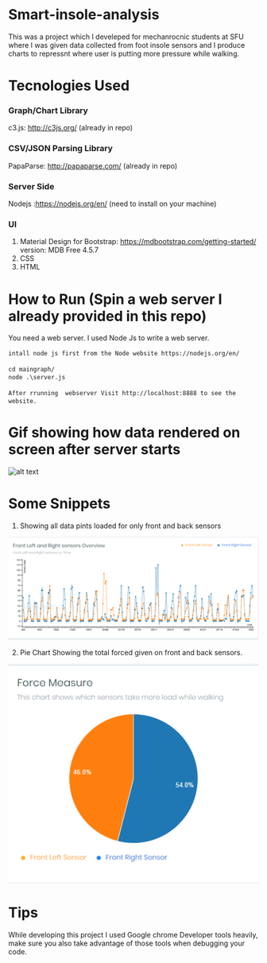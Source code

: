 # Smart-insole-analysis

This was a project which I develeped for mechanrocnic students at SFU where I was given data collected from foot insole sensors and I produce charts to repressnt where user is putting more pressure while walking.

# Tecnologies Used
### Graph/Chart Library
c3.js: http://c3js.org/ (already in repo)

### CSV/JSON Parsing Library
PapaParse: http://papaparse.com/ (already in repo)

### Server Side
Nodejs :https://nodejs.org/en/ (need to install on your machine)

### UI
1. Material Design for Bootstrap: https://mdbootstrap.com/getting-started/  version: MDB Free 4.5.7
2. CSS
3. HTML


# How to Run (Spin a web server I already provided in this repo)

You need a web server. I used Node Js to write a web server.
```
intall node js first from the Node website https://nodejs.org/en/

cd maingraph/
node .\server.js

After rrunning  webserver Visit http://localhost:8888 to see the website.
```


# Gif showing how data rendered on screen after server starts 

![alt text](https://github.com/jaskaran1989/Smart-insole-analysis-charts-/blob/master/moo.gif)



# Some Snippets

1. Showing all data pints loaded for only front and back sensors


![alt text](https://github.com/jaskaran1989/Smart-insole-analysis-charts-/blob/master/Capture.PNG)


2. Pie Chart Showing the total forced given on front and back sensors.


![alt text](https://github.com/jaskaran1989/Smart-insole-analysis-charts-/blob/master/Capture1.PNG)


# Tips

While developing this project I used Google chrome Developer tools heavily, make sure you also take advantage of those tools when debugging your code.

